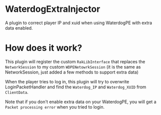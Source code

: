 # WaterdogExtraInjector

A plugin to correct player IP and xuid when using WaterdogPE with extra data enabled.

# How does it work?
This plugin will register the custom `RakLibInterface` that replaces the `NetworkSession` to my custom `WDPENetowrkSession` (it is the same as NetworkSession, just added a few methods to support extra data)

When the player tries to log in, this plugin will try to overwrite LoginPacketHandler and find the `Waterdog_IP` and `Waterdog_XUID` from `ClientData`.

Note that if you don't enable extra data on your WaterdogPE, you will get a `Packet processing error` when you tried to login.
